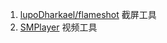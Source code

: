 1. [lupoDharkael/flameshot](https://github.com/lupoDharkael/flameshot)
截屏工具
2. [SMPlayer](https://www.smplayer.info/)
视频工具
